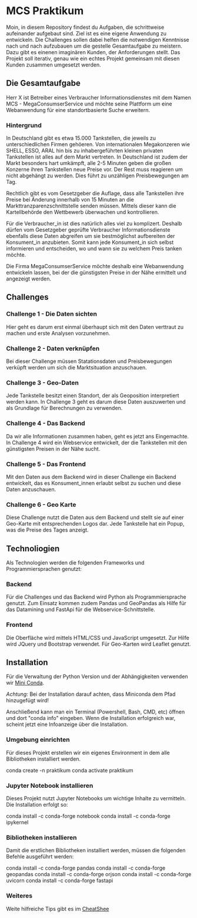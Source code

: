 # MCS Praktikum

Moin, in diesem Repository findest du Aufgaben, die schrittweise aufeinander aufgebaut sind.
Ziel ist es eine eigene Anwendung zu entwickeln. Die Challenges sollen dabei helfen die notwendigen Kenntnisse nach und nach aufzubauen um die gestelle Gesamtaufgabe zu meistern.
Dazu gibt es einenen imaginären Kunden, der Anforderungen stellt. Das Projekt soll iterativ, genau wie ein echtes Projekt gemeinsam mit diesen Kunden zusammen umgesetzt werden. 

## Die Gesamtaufgabe

Herr X ist Betreiber eines Verbraucher Informationsdienstes mit dem Namen MCS - MegaConsumserService und möchte seine Plattform um eine Webanwendung für eine standortbasierte Suche erweitern.

### Hintergrund

In Deutschland gibt es etwa 15.000 Tankstellen, die jeweils zu unterschiedlichen Firmen gehöeren. Von internationalen Megakonzeren wie SHELL, ESSO, ARAL hin bis zu inhabergeführten kleinen privaten Tankstellen ist alles
auf dem Markt vertreten. In Deutschland ist zudem der Markt besonders hart umkämpft, alle 2-5 Minuten geben die großen Konzerne ihren Tankstellen neue Preise vor.
Der Rest muss reagieren um nicht abgehängt zu werden. Dies führt zu unzähligen Preisbewegungen am Tag.

Rechtlich gibt es vom Gesetzgeber die Auflage, dass alle Tankstellen ihre Preise bei Änderung innerhalb von 15 Minuten an die Markttranzparenzschnittstelle senden müssen.
Mittels dieser kann die Kartellbehörde den Wettbewerb überwachen und kontrollieren.

Für die Verbraucher_in ist dies natürlich alles viel zu komplizert. Deshalb dürfen vom Gesetzgeber geprüfte Verbraucher Informationsdienste ebenfalls diese Daten abgreifen um sie bestmöglichst aufbereiten der Konsument_in anzubieten. Somit kann jede Konsument_in sich selbst informieren und entscheiden, wo und wann sie zu welchem Preis tanken möchte.

Die Firma MegaConsumserService möchte deshalb eine Webanwendung entwickeln lassen, bei der die günstigsten Preise in der Nähe ermittelt und angezeigt werden.

## Challenges

### Challenge 1 - Die Daten sichten

Hier geht es darum erst einmal überhaupt sich mit den Daten verttraut zu machen und erste Analysen vorzunehmen.

### Challenge 2 - Daten verknüpfen

Bei dieser Challenge müssen Statationsdaten und Preisbewegungen verküpft werden um sich die Marktsituation anzuschauen.

### Challenge 3 - Geo-Daten

Jede Tankstelle besitzt einen Standort, der als Geoposition interpretiert werden kann. In Challenge 3 geht es darum diese Daten auszuwerten und als Grundlage für Berechnungen zu verwenden.

### Challenge 4 - Das Backend

Da wir alle Informationen zusammen haben, geht es jetzt ans Eingemachte. In Challenge 4 wird ein Webservice entwickelt, der die Tankstellen mit den günstigsten Preisen in der Nähe sucht.

### Challenge 5 - Das Frontend

Mit den Daten aus dem Backend wird in dieser Challenge ein Backend entwickelt, das es Konsument_innen erlaubt selbst zu suchen und diese Daten anzuschauen.

### Challenge 6 - Geo Karte

Diese Challenge nutzt die Daten aus dem Backend und stellt sie auf einer Geo-Karte mit entsprechenden Logos dar. Jede Tankstelle hat ein Popup, was die Preise des Tages anzeigt.

## Technoliogien

Als Technologien werden die folgenden Frameworks und Programmiersprachen genutzt:

### Backend

Für die Challenges und das Backend wird Python als Programmiersprache genutzt. Zum Einsatz kommen zudem Pandas und GeoPandas als Hilfe für das Datamining und FastApi für die Webservice-Schnittstelle.

### Frontend

Die Oberfläche wird mittels HTML/CSS und JavaScript umgesetzt. Zur Hilfe wird JQuery und Bootstrap verwendet. 
Für Geo-Karten wird Leaflet genutzt.

## Installation

Für die Verwaltung der Python Version und der Abhängigkeiten verwenden wir [Mini Conda](https://docs.conda.io/en/latest/miniconda.html).

*Achtung:* Bei der Installation darauf achten, dass Miniconda dem Pfad hinzugefügt wird!

Anschließend kann man ein Terminal (Powershell, Bash, CMD, etc) öffnen und dort "conda info" eingeben. Wenn die Installation erfolgreich war, scheint jetzt eine Infoanzeige über die Installation.

### Umgebung einrichten

Für dieses Projekt erstellen wir ein eigenes Environment in dem alle Bibliotheken installiert werden.

conda create -n praktikum
conda activate praktikum

### Jupyter Notebook installieren

Dieses Projekt nutzt Jupyter Notebooks um wichtige Inhalte zu vermitteln. Die Installation erfolgt so:

conda install -c conda-forge notebook
conda install -c conda-forge ipykernel

### Bibliotheken installieren

Damit die erstlichen Bibliotheken installiert werden, müssen die folgenden Befehle ausgeführt werden:

conda install -c conda-forge pandas
conda install -c conda-forge geopandas
conda install -c conda-forge orjson
conda install -c conda-forge uvicorn
conda install -c conda-forge fastapi

### Weiteres

Weite hilfreiche Tips gibt es im [CheatShee](https://docs.conda.io/projects/conda/en/latest/_downloads/843d9e0198f2a193a3484886fa28163c/conda-cheatsheet.pdf)
